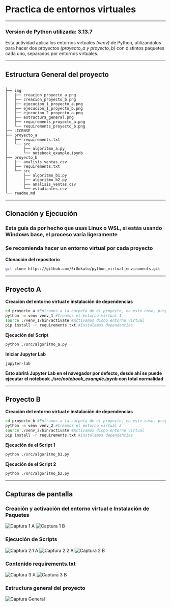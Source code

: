 # Practica de entornos virtuales

---

### Version de Python utilizada: 3.13.7

Esta actividad aplica los entornos virtuales *(venv)* de Python, utilizandolos para hacer dos proyectos *(proyecto_a y proyecto_b)* con distintos paquetes cada uno, separados por entornos virtuales.


---

## Estructura General del proyecto
```
.
├── img
│   ├── creacion_proyecto_a.png
│   ├── creacion_proyecto_b.png
│   ├── ejecucion_1_proyecto_a.png
│   ├── ejecucion_1_proyecto_b.png
│   ├── ejecucion_2_proyecto_a.png
│   ├── estructura_general.png
│   ├── requirements_proyecto_a.png
│   └── requirements_proyecto_b.png
├── LICENSE
├── proyecto_a
│   ├── requirements.txt
│   └── src
│       ├── algoritmo_a.py
│       └── notebook_example.ipynb
├── proyecto_b
│   ├── analisis_ventas.csv
│   ├── requirements.txt
│   └── src
│       ├── algoritmo_b1.py
│       ├── algoritmo_b2.py
│       ├── analisis_ventas.csv
│       └── estudiantes.csv
└── readme.md
```

---
## Clonación y Ejecución
### Esta guía da por hecho que usas Linux o WSL, si estás usando Windows base, el proceso varía ligeramente

### Se recomienda hacer un entorno virtual por cada proyecto

**Clonación del repositorio**
```bash
git clone https://github.com/SrGokuto/python_virtual_enviroments.git
```


---

## Proyecto A
**Creación del entorno virtual e instalación de dependencias**
```bash
cd proyecto_a #Entramos a la carpeta de el proyecto, en este caso, proyecto_a
python -m venv venv_1 #Creamos el entorno virtual 1
source ./venv_1/bin/activate #Activamos dicho entorno virtual
pip install -r requirements.txt #Instalamos dependencias
```

**Ejecución del Script**
```bash
python ./src/algoritmo_a.py
```


**Iniciar Jupyter Lab**
```bash
jupyter-lab
```

**Esto abrirá Jupyter Lab en el navegador por defecto, desde ahí se puede ejecutar el notebook *./src/notebook_example.ipynb* con total normalidad**

---

## Proyecto B

**Creación del entorno virtual e instalación de dependencias**
```bash
cd proyecto_b #Entramos a la carpeta de el proyecto, en este caso, proyecto_b
python -m venv venv_2 #Creamos el entorno virtual 2
source ./venv_2/bin/activate #Activamos dicho entorno virtual
pip install -r requirements.txt #Instalamos dependencias
```

**Ejecución de el Script 1**
```bash
python ./src/algoritmo_b1.py
```
**Ejecución de el Script 2**
```bash
python ./src/algoritmo_b2.py
```



--- 


## Capturas de pantalla

### Creación y activación del entorno virtual e Instalación de Paquetes
![Captura 1 A](./img/creacion_proyecto_a.png)
![Captura 1 B](./img/creacion_proyecto_b.png)

### Ejecución de Scripts
![Captura 2.1 A](./img/ejecucion_1_proyecto_a.png)
![Captura 2.2 A](./img/ejecucion_2_proyecto_a.png)
![Captura 2 B](./img/ejecucion_1_proyecto_b.png)

### Contenido requirements.txt
![Captura 3 A](./img/requirements_proyecto_a.png)
![Captura 3 B](./img/requirements_proyecto_b.png)

### Estructura general del proyecto
![Captura General](./img/estructura_general.png)